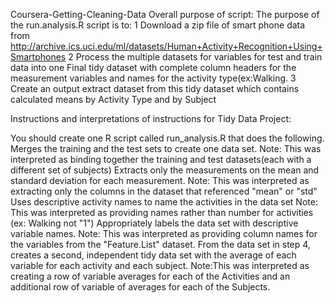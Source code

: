 Coursera-Getting-Cleaning-Data
Overall purpose of script:
The purpose of the run.analysis.R script is to:
1 Download a zip file of smart phone data from 
http://archive.ics.uci.edu/ml/datasets/Human+Activity+Recognition+Using+Smartphones 
2 Process the multiple datasets for variables for test and train data into one Final tidy dataset with complete column headers for the measurement variables and names for the activity type(ex:Walking.
3 Create an output extract dataset from this tidy dataset which contains calculated means by Activity Type and by Subject

Instructions and interpretations of instructions for Tidy Data Project:

You should create one R script called run_analysis.R that does the following. 
Merges the training and the test sets to create one data set.
Note: This was interpreted as binding together the training and test datasets(each with a different set of subjects)
Extracts only the measurements on the mean and standard deviation for each measurement. 
Note: This was interpreted as extracting only the columns in the dataset that referenced "mean" or "std"
Uses descriptive activity names to name the activities in the data set
Note: This was interpreted as providing names rather than number for activities (ex: Walking not "1")
Appropriately labels the data set with descriptive variable names.
Note: This was interpreted as providing column names for the variables from the "Feature.List" dataset.
From the data set in step 4, creates a second, independent tidy data set with the average of each variable for each activity and each subject.
Note:This was interpreted as creating a row of variable averages for each of the Activities and an additional row of variable of averages for each of the Subjects.

